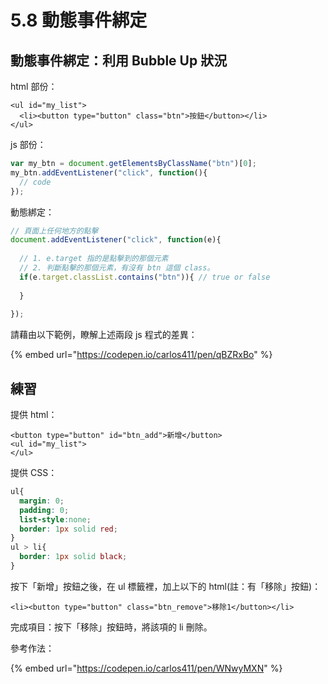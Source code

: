 # 5.8 動態事件綁定

## 動態事件綁定：利用 Bubble Up 狀況

html 部份：

```markup
<ul id="my_list">
  <li><button type="button" class="btn">按鈕</button></li>
</ul>
```



js 部份：

```javascript
var my_btn = document.getElementsByClassName("btn")[0];
my_btn.addEventListener("click", function(){
  // code
});
```

動態綁定：

```javascript
// 頁面上任何地方的點擊
document.addEventListener("click", function(e){
  
  // 1. e.target 指的是點擊到的那個元素
  // 2. 判斷點擊的那個元素，有沒有 btn 這個 class。
  if(e.target.classList.contains("btn")){ // true or false
    
  }
  
});
```



請藉由以下範例，瞭解上述兩段 js 程式的差異：

{% embed url="https://codepen.io/carlos411/pen/qBZRxBo" %}



## 練習

提供 html：

```markup
<button type="button" id="btn_add">新增</button>
<ul id="my_list">
</ul>
```

提供 CSS：

```css
ul{
  margin: 0;
  padding: 0;
  list-style:none;
  border: 1px solid red;
}
ul > li{
  border: 1px solid black;
}
```

按下「新增」按鈕之後，在 ul 標籤裡，加上以下的 html(註：有「移除」按鈕)：

```markup
<li><button type="button" class="btn_remove">移除1</button></li>
```

完成項目：按下「移除」按鈕時，將該項的 li 刪除。



參考作法：

{% embed url="https://codepen.io/carlos411/pen/WNwyMXN" %}

